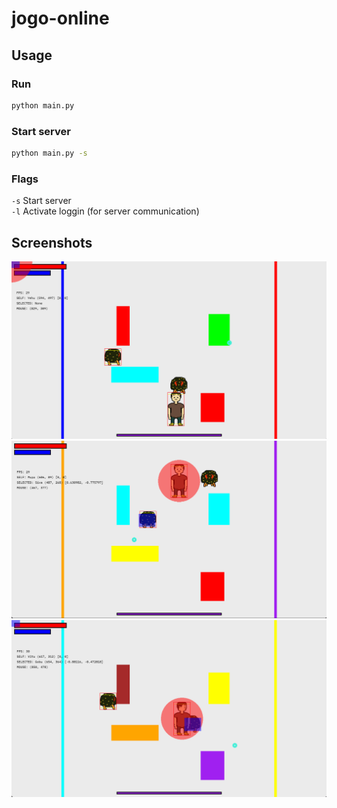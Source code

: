 # jogo-online

## Usage

### Run
```bash
python main.py
```

### Start server
```bash
python main.py -s
```

### Flags
``-s`` Start server  
``-l`` Activate loggin (for server communication)

## Screenshots

![Screenshot 1](screenshots/1.png)
![Screenshot 2](screenshots/2.png)
![Screenshot 3](screenshots/3.png)
